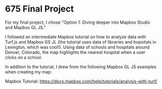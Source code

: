 # 675 Final Project

For my final project, I chose "Option 1: Diving deeper into Mapbox Studio and Mapbox GL JS."

I followed an intermediate Mapbox tutorial on how to analyze data with Turf.js and Mapbox GS JL (the tutorial uses data of libraries and hopsitals in Lexington, which was cool!). Using data of schools and hospitals around Denver, Colorado, the map highlights the nearest hospital when a user clicks on a school. 

In addition to the tutorial, I drew from the following Mapbox GL JS examples when creating my map:

Mapbox Tutorial: https://docs.mapbox.com/help/tutorials/analysis-with-turf/ 
